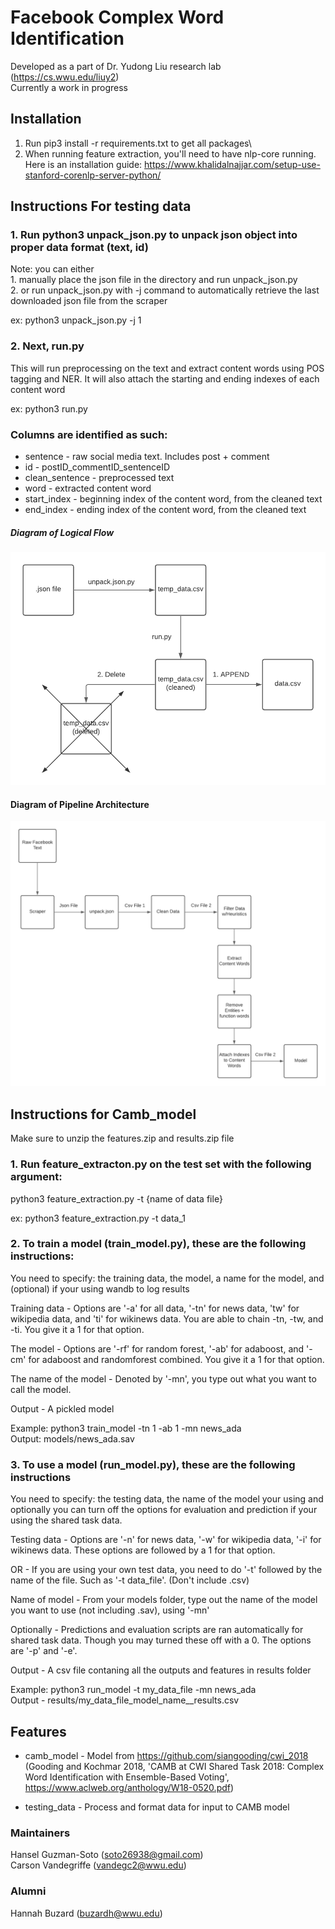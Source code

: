 # Facebook Complex Word Identification

Developed as a part of Dr. Yudong Liu research lab (https://cs.wwu.edu/liuy2) </br>
Currently a work in progress

## Installation

1. Run pip3 install -r requirements.txt to get all packages\
2. When running feature extraction, you'll need to have nlp-core running. Here is an installation guide: https://www.khalidalnajjar.com/setup-use-stanford-corenlp-server-python/

## Instructions For testing data

### 1. Run python3 unpack_json.py to unpack json object into proper data format (text, id)

Note: you can either <br> 1. manually place the json file in the directory and run unpack_json.py <br> 2. or run unpack_json.py with -j command to automatically retrieve the last
downloaded json file from the scraper

ex: python3 unpack_json.py -j 1

### 2. Next, run.py

This will run preprocessing on the text and extract content words using POS tagging and NER.
It will also attach the starting and ending indexes of each content word

ex: python3 run.py

### Columns are identified as such:

- sentence - raw social media text. Includes post + comment
- id - postID_commentID_sentenceID
- clean_sentence - preprocessed text
- word - extracted content word
- start_index - beginning index of the content word, from the cleaned text
- end_index - ending index of the content word, from the cleaned text

##### Diagram of Logical Flow

![GitHub Logo](diagrams/pipeline_high.png)

#### Diagram of Pipeline Architecture

![GitHub Logo](diagrams/pipeline_overview.png)

## Instructions for Camb_model

Make sure to unzip the features.zip and results.zip file

### 1. Run feature_extracton.py on the test set with the following argument:

python3 feature_extraction.py -t {name of data file}

ex: python3 feature_extraction.py -t data_1

### 2. To train a model (train_model.py), these are the following instructions:

You need to specify: the training data, the model, a name for the model, and (optional) if your using wandb to log results

Training data - Options are '-a' for all data, '-tn' for news data, 'tw' for wikipedia data, and 'ti' for wikinews data. You are able to chain -tn, -tw, and -ti. You give it a 1 for that option.

The model - Options are '-rf' for random forest, '-ab' for adaboost, and '-cm' for adaboost and randomforest combined. You give it a 1 for that option.

The name of the model - Denoted by '-mn', you type out what you want to call the model. 

Output - A pickled model

Example: python3 train_model -tn 1 -ab 1 -mn news_ada <br>
Output: models/news_ada.sav

### 3. To use a model (run_model.py), these are the following instructions

You need to specify: the testing data, the name of the model your using and optionally you can turn off the options for evaluation and prediction if your using the shared task data.

Testing data - Options are '-n' for news data, '-w' for wikipedia data, '-i' for wikinews data. These options are followed by a 1 for that option.

OR - If you are using your own test data, you need to do '-t' followed by the name of the file. Such as '-t data_file'. (Don't include .csv)

Name of model - From your models folder, type out the name of the model you want to use (not including .sav), using '-mn'

Optionally - Predictions and evaluation scripts are ran automatically for shared task data. Though you may turned these off with a 0. The options are '-p' and '-e'. 

Output - A csv file contaning all the outputs and features in results folder

Example: python3 run_model -t my_data_file -mn news_ada <br>
Output - results/my_data_file_model_name\_\_results.csv

## Features

- camb_model - Model from https://github.com/siangooding/cwi_2018 (Gooding and Kochmar 2018, 'CAMB at CWI Shared Task 2018: Complex Word Identification with Ensemble-Based Voting', https://www.aclweb.org/anthology/W18-0520.pdf)

- testing_data - Process and format data for input to CAMB model

### Maintainers

Hansel Guzman-Soto (soto26938@gmail.com)\
Carson Vandegriffe (vandegc2@wwu.edu)

### Alumni

Hannah Buzard (buzardh@wwu.edu)

